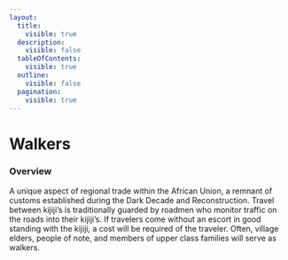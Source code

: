 ```yaml
---
layout:
  title:
    visible: true
  description:
    visible: false
  tableOfContents:
    visible: true
  outline:
    visible: false
  pagination:
    visible: true
---
```


# Walkers

### Overview

A unique aspect of regional trade within the African Union, a remnant of customs established during the Dark Decade and Reconstruction. Travel between kijiji’s is traditionally guarded by roadmen who monitor traffic on the roads into their kijiji’s. If travelers come without an escort in good standing with the kijiji, a cost will be required of the traveler. Often, village elders, people of note, and members of upper class families will serve as walkers.

